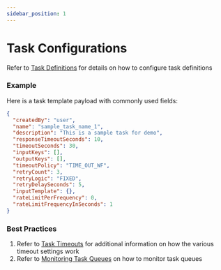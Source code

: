 ```yaml
---
sidebar_position: 1
---
```


# Task Configurations

Refer to [Task Definitions](../../../documentation/configuration/taskdef.md) for details on how to configure task definitions

### Example

Here is a task template payload with commonly used fields:

```json
{
  "createdBy": "user",
  "name": "sample_task_name_1",
  "description": "This is a sample task for demo",
  "responseTimeoutSeconds": 10,
  "timeoutSeconds": 30,
  "inputKeys": [],
  "outputKeys": [],
  "timeoutPolicy": "TIME_OUT_WF",
  "retryCount": 3,
  "retryLogic": "FIXED",
  "retryDelaySeconds": 5,
  "inputTemplate": {},
  "rateLimitPerFrequency": 0,
  "rateLimitFrequencyInSeconds": 1
}
```

### Best Practices

1. Refer to [Task Timeouts](task-timeouts.md) for additional information on how the various timeout settings work
2. Refer to [Monitoring Task Queues](monitoring-task-queues.md) on how to monitor task queues

